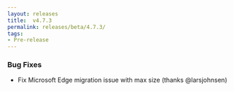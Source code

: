 ```yaml
---
layout: releases
title:  v4.7.3
permalink: releases/beta/4.7.3/
tags:
- Pre-release
---
```


### Bug Fixes

- Fix Microsoft Edge migration issue with max size (thanks @larsjohnsen)

